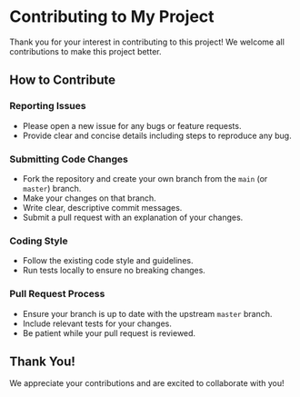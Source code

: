 # Contributing to My Project

Thank you for your interest in contributing to this project! We welcome all contributions to make this project better.

## How to Contribute

### Reporting Issues
- Please open a new issue for any bugs or feature requests.
- Provide clear and concise details including steps to reproduce any bug.

### Submitting Code Changes
- Fork the repository and create your own branch from the `main` (or `master`) branch.
- Make your changes on that branch.
- Write clear, descriptive commit messages.
- Submit a pull request with an explanation of your changes.

### Coding Style
- Follow the existing code style and guidelines.
- Run tests locally to ensure no breaking changes.

### Pull Request Process
- Ensure your branch is up to date with the upstream `master` branch.
- Include relevant tests for your changes.
- Be patient while your pull request is reviewed.

## Thank You!
We appreciate your contributions and are excited to collaborate with you!